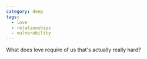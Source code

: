 ```yaml
---
category: deep
tags:
  - love
  - relationships
  - vulnerability
---
```


What does love require of us that's actually really hard?
